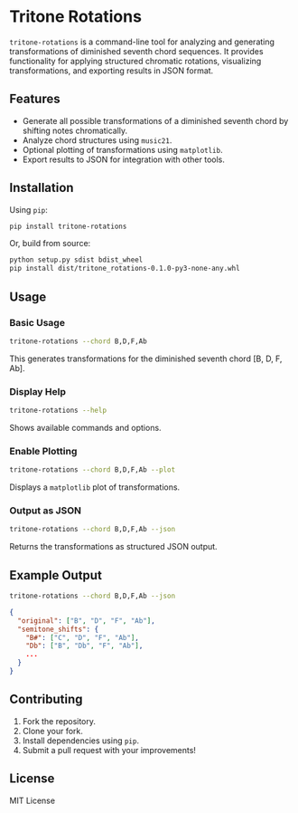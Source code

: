# Tritone Rotations

`tritone-rotations` is a command-line tool for analyzing and generating transformations of diminished seventh chord sequences. It provides functionality for applying structured chromatic rotations, visualizing transformations, and exporting results in JSON format.

## Features

- Generate all possible transformations of a diminished seventh chord by shifting notes chromatically.
- Analyze chord structures using `music21`.
- Optional plotting of transformations using `matplotlib`.
- Export results to JSON for integration with other tools.

## Installation

Using `pip`:
```bash
pip install tritone-rotations
```

Or, build from source:
```bash
python setup.py sdist bdist_wheel
pip install dist/tritone_rotations-0.1.0-py3-none-any.whl
```

## Usage

### Basic Usage
```bash
tritone-rotations --chord B,D,F,Ab
```
This generates transformations for the diminished seventh chord [B, D, F, Ab].

### Display Help
```bash
tritone-rotations --help
```
Shows available commands and options.

### Enable Plotting
```bash
tritone-rotations --chord B,D,F,Ab --plot
```
Displays a `matplotlib` plot of transformations.

### Output as JSON
```bash
tritone-rotations --chord B,D,F,Ab --json
```
Returns the transformations as structured JSON output.

## Example Output

```bash
tritone-rotations --chord B,D,F,Ab --json
```
```json
{
  "original": ["B", "D", "F", "Ab"],
  "semitone_shifts": {
    "B#": ["C", "D", "F", "Ab"],
    "Db": ["B", "Db", "F", "Ab"],
    ...
  }
}
```

## Contributing

1. Fork the repository.
2. Clone your fork.
3. Install dependencies using `pip`.
4. Submit a pull request with your improvements!

## License
MIT License
